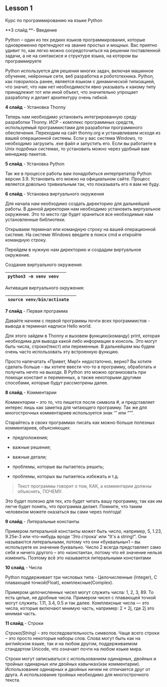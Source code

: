 ## Lesson 1

Курс по программированию на языке Python 

**3 слайд **- Введение

Python – один из тех редких языков программирования, которые одновременно претендуют на звание простых и мощных. Вас приятно удивит то, как легко можно сосредоточиться на решении поставленной задачи, а не на синтаксисе и структуре языка, на котором вы программируете

Python используется для решения многих задач, включая машинное обучение, нейронные сети, веб разработка и робототехника. Python, как говорилось ранее, является языком с динамической типизацией, что значит, что нам нет необходимости явно указывать к какому типу принадлежит тот или иной объект, что значительно упрощает разработку и делает архитектуру очень гибкой.

**4 cлайд** - Установка Thonny

Теперь нам необходимо установить интегрированную среду разработки Thonny. ИСР - комплекс программных средств, используемый программистами для разработки программного обеспечения. Переходим на сайт thonny.org и устанавливаем исходя из вашей операционной системы. Если у вас система Windows, то необходимо загрузить .exe файл и запустить его. Если вы работаете в Unix подобных системах, то установить можно через удобный вам менеджер пакетов.

**5 слайд** - Установка Python

Так же в процессе работы вам понадобиться интерпретатор Python версии 3.9. Установить его можно на официальном сайте. Процесс является довольно тривиальным так, что показывать его я вам не буду.

**6 слайд** - Установка виртуального окружения

Для начала нам необходимо создать директорию для дальнейшей работы. В данной директории нам необходимо установить виртуальное окружение. Это то место где будет храниться все необходимые нам установленные библиотеки.

Открываем терминал или командную строку на вашей операционной системе. На системе Windows введите в поиск cmd и откройте командную строку.

Перейдем в нужную нам директорию и создадим виртуальное окружение.

Создание виртуального окружения:

| ``python3 -m venv venv`` |      |
| ------------------------ | ---- |

Активация виртуального окружения:

| ``source venv/bin/activate`` |      |
| ---------------------------- | ---- |



**7 слайд** - Первая программа

Давайте начнем с первой программы почти всех программистов - вывода в терминал надписи Hello world.

Для этого зайдем в Thonny и вызовем функцию(команду) print, которая необходима для вывода какой либо информации в консоль. Это могут быть числа, строки(текст) или переменные. В дальнейшем мы будем очень часто использовать эту встроенную функцию.

Просто напечатать «Привет, Мир!» недостаточно, верно? Вы хотите сделать больше – вы хотите ввести что-то в программу, обработать и получить нечто на выходе. В Python это можно организовать при помощи констант и переменных, а также некоторыми другими способами, которые будут рассмотрены далее.

**8 слайд** - Комментарии

*Комментарии* – это то, что пишется после символа #, и представляет интерес лишь как заметка для читающего программу. Так же для многострочных комментариев используется знак ‘‘’ или “””.

Старайтесь в своих программах писать как можно больше полезных комментариев, объясняющих: 

- предположения; 

- важные решения; 

- важные детали;

- проблемы, которые вы пытаетесь решить;

- проблемы, которых вы пытаетесь избежать и т.д. 

>  Текст программы говорит о том, КАК, а комментарии должны объяснять, ПОЧЕМУ.

 Это будет полезно для тех, кто будет читать вашу программу, так как им легче будет понять, что программа делает. Помните, что таким человеком можете оказаться вы сами через полгода!

**9 слайд** - Литеральные константы

Примером литеральной константы может быть число, например, 5, 1.23, 9.25e-3 или что-нибудь вроде 'Это строка' или "It's a string!". Они называются литеральными, потому что они «буквальны»1 – вы используете их значение буквально. Число 2 всегда представляет само себя и ничего другого – это «константа», потому что её значение нельзя изменить. Поэтому всё это называется литеральными константами

**10 слайд** - Числа

Python поддерживает три числовых типа - Целочисленные (Integer), С плавающей точкой(Float), комплексные(Complex).

Примером целочисленных чисел могут служить числа: 1, 2, 3, 89. То есть целые, не дробные числа. Примером чисел с плавающей точкой могут служить: 1.11, 3.4, 0.5 и так далее. Комплексные числа — это числа, которые включают мнимую часть, например: 2 + 2j, где 2j это мнимая часть.

**11 слайд** - Строки

*Строка(String)* – это последовательность символов. Чаще всего строки – это просто некоторые наборы слов. Слова могут быть как на английском языке, так и на любом другом, поддерживаемом стандартом Unicode, что означает почти на любом языке мира.

Строки могут записываться с использованием одинарных, двойных и тройных одинарных или двойных кавычках(как комментарии). Использование одинарных и двойных ничем не отличается друг от друга. А использование тройных необходимо для многострочного текста.



